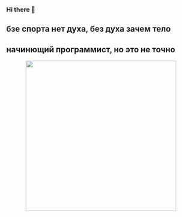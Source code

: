 ### Hi there 👋 

## бзе спорта нет духа, без духа зачем тело
## начинющий программист, но это не точно
<div id="header" align="center">
  <img src="https://media.giphy.com/media/JIX9t2j0ZTN9S/giphy.gif" width="400"/>
</div>

<!--
**GRMarkVL/GRMarkVL** is a ✨ _special_ ✨ repository because its `README.md` (this file) appears on your GitHub profile.

Here are some ideas to get you started:

- 🔭 I’m currently working on ...
- 🌱 I’m currently learning ...
- 👯 I’m looking to collaborate on ...
- 🤔 I’m looking for help with ...
- 💬 Ask me about ...
- 📫 How to reach me: ...
- 😄 Pronouns: ...
- ⚡ Fun fact: ...
-->
